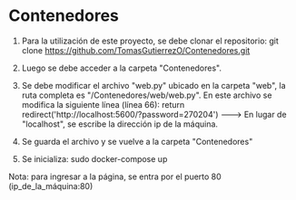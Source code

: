 # Contenedores

1. Para la utilización de este proyecto, se debe clonar el repositorio:
  git clone https://github.com/TomasGutierrezO/Contenedores.git
  
2. Luego se debe acceder a la carpeta "Contenedores".

3. Se debe modificar el archivo "web.py" ubicado en la carpeta "web", la ruta completa es "/Contenedores/web/web.py".
   En este archivo se modifica la siguiente línea (línea 66):
    return redirect('http://localhost:5600/?password=270204') ---> En lugar de "localhost", se escribe la dirección ip de la máquina.
    
4. Se guarda el archivo y se vuelve a la carpeta "Contenedores"

5. Se inicializa:
    sudo docker-compose up
    
    
Nota: para ingresar a la página, se entra por el puerto 80 (ip_de_la_máquina:80)
